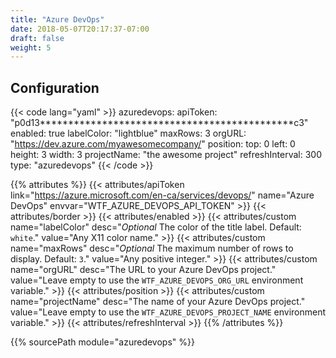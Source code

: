 ```yaml
---
title: "Azure DevOps"
date: 2018-05-07T20:17:37-07:00
draft: false
weight: 5
---
```


## Configuration

{{< code lang="yaml" >}}
azuredevops:
  apiToken: "p0d13*********************************************c3"
  enabled: true
  labelColor: "lightblue"
  maxRows: 3
  orgURL: "https://dev.azure.com/myawesomecompany/"
  position:
    top: 0
    left: 0
    height: 3
    width: 3
  projectName: "the awesome project"
  refreshInterval: 300
  type: "azuredevops"
{{< /code >}}


{{% attributes %}}
  {{< attributes/apiToken link="https://azure.microsoft.com/en-ca/services/devops/" name="Azure DevOps" envvar="WTF_AZURE_DEVOPS_API_TOKEN" >}}
  {{< attributes/border >}}
  {{< attributes/enabled >}}
  {{< attributes/custom name="labelColor" desc="_Optional_ The color of the title label. Default: `white`." value="Any X11 color name." >}}
  {{< attributes/custom name="maxRows" desc="_Optional_ The maximum number of rows to display. Default: `3`." value="Any positive integer." >}}
  {{< attributes/custom name="orgURL" desc="The URL to your Azure DevOps project." value="Leave empty to use the `WTF_AZURE_DEVOPS_ORG_URL` environment variable." >}}
  {{< attributes/position >}}
  {{< attributes/custom name="projectName" desc="The name of your Azure DevOps project." value="Leave empty to use the `WTF_AZURE_DEVOPS_PROJECT_NAME` environment variable." >}}
  {{< attributes/refreshInterval >}}
{{% /attributes %}}

{{% sourcePath module="azuredevops" %}}